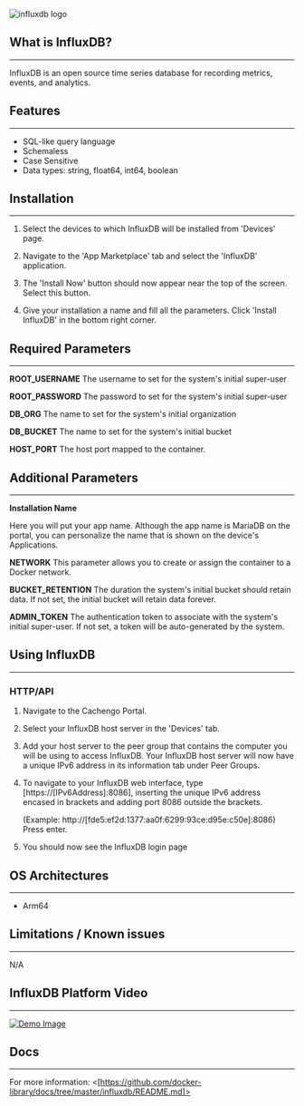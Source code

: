 ﻿![influxdb logo](https://www.influxdata.com/wp-content/uploads/influxdata_full_navy.svg "InfluxDB Logo")

## What is InfluxDB?

---

InfluxDB is an open source time series database for recording metrics, events, and analytics.

## Features

---

- SQL-like query language
- Schemaless
- Case Sensitive
- Data types: string, float64, int64, boolean

## Installation

---

1. Select the devices to which InfluxDB will be installed from 'Devices' page.

2. Navigate to the 'App Marketplace' tab and select the 'InfluxDB' application.

3. The 'Install Now' button should now appear near the top of the screen. Select this button.

4. Give your installation a name and fill all the parameters. Click 'Install InfluxDB' in the bottom right corner.

## Required Parameters

---

**ROOT_USERNAME**
The username to set for the system's initial super-user

**ROOT_PASSWORD**
The password to set for the system's initial super-user

**DB_ORG**
The name to set for the system's initial organization

**DB_BUCKET**
The name to set for the system's initial bucket

**HOST_PORT**
The host port mapped to the container.

## Additional Parameters

---

**Installation Name**

Here you will put your app name. Although the app name is MariaDB on the portal, you can personalize the name that is shown on the device's Applications.

**NETWORK**
This parameter allows you to create or assign the container to a Docker network.

**BUCKET_RETENTION**
The duration the system's initial bucket should retain data. If not set, the initial bucket will retain data forever.

**ADMIN_TOKEN**
The authentication token to associate with the system's initial super-user. If not set, a token will be auto-generated by the system.

## Using InfluxDB

---

### HTTP/API

1. Navigate to the Cachengo Portal.
2. Select your InfluxDB host server in the 'Devices' tab.
3. Add your host server to the peer group that contains the computer you will be using to access InfluxDB. Your InfluxDB host server will now have a unique IPv6 address in its information tab under Peer Groups.
4. To navigate to your InfluxDB web interface, type [https://[IPv6Address]:8086], inserting the unique IPv6 address encased in brackets and adding port 8086 outside the brackets.

   (Example: http://[fde5:ef2d:1377:aa0f:6299:93ce:d95e:c50e]:8086) Press enter.

5. You should now see the InfluxDB login page

## OS Architectures

---

- Arm64

## Limitations / Known issues

---

N/A

## InfluxDB Platform Video

---

[![Demo Image](http://img.youtube.com/vi/-gF-Jsk85bQ/0.jpg)](https://www.youtube.com/watch?v=-gF-Jsk85bQ)

## Docs

---

For more information: <[https://github.com/docker-library/docs/tree/master/influxdb/README.md]>
